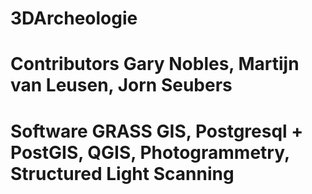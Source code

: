 # 3DArcheologie
# Contributors Gary Nobles, Martijn van Leusen, Jorn Seubers
# Software GRASS GIS, Postgresql + PostGIS, QGIS, Photogrammetry, Structured Light Scanning 
